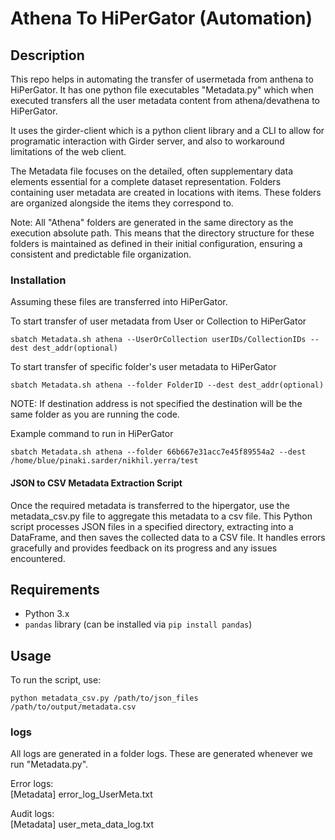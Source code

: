 # Athena To HiPerGator (Automation)

## Description
This repo helps in automating the transfer of usermetada from anthena to HiPerGator. It has one python file executables "Metadata.py" which when executed transfers all the user metadata content from athena/devathena to HiPerGator. 

It uses the girder-client which is a python client library and a CLI to allow for programatic interaction with Girder server, and also to workaround limitations of the web client.

The Metadata file focuses on the detailed, often supplementary data elements essential for a complete dataset representation. Folders containing user metadata are created in locations with items. These folders are organized alongside the items they correspond to.

Note: All "Athena" folders are generated in the same directory as the execution absolute path. This means that the directory structure for these folders is maintained as defined in their initial configuration, ensuring a consistent and predictable file organization.

### Installation
Assuming these files are transferred into HiPerGator.

To start transfer of user metadata from User or Collection to HiPerGator
```
sbatch Metadata.sh athena --UserOrCollection userIDs/CollectionIDs --dest dest_addr(optional)
```

To start transfer of specific folder's user metadata to HiPerGator
```
sbatch Metadata.sh athena --folder FolderID --dest dest_addr(optional)
```

NOTE: If destination address is not specified the destination will be the same folder as you are running the code.


Example command to run in HiPerGator
```
sbatch Metadata.sh athena --folder 66b667e31acc7e45f89554a2 --dest /home/blue/pinaki.sarder/nikhil.yerra/test
```

#### JSON to CSV Metadata Extraction Script
Once the required metadata is transferred to the hipergator, use the metadata_csv.py file to aggregate this metadata to a csv file.
This Python script processes JSON files in a specified directory, extracting into a DataFrame, and then saves the collected data to a CSV file. It handles errors gracefully and provides feedback on its progress and any issues encountered.

## Requirements

- Python 3.x
- `pandas` library (can be installed via `pip install pandas`)

## Usage

To run the script, use:
```
python metadata_csv.py /path/to/json_files /path/to/output/metadata.csv
```

### logs
All logs are generated in a folder logs. These are generated whenever we run "Metadata.py". 

Error logs: <br/>
    [Metadata] error_log_UserMeta.txt <br/>

Audit logs: <br/>
    [Metadata] user_meta_data_log.txt <br/>


